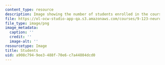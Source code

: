 ```yaml
---
content_type: resource
description: Image showing the number of students enrolled in the course.
file: https://ol-ocw-studio-app-qa.s3.amazonaws.com/courses/9-123-neurotechnology-in-action-fall-2014/a908c7949ee3488f70e6c7a44804dcd0_9-123_stat-students.png
file_type: image/png
image_metadata:
  caption: ''
  credit: ''
  image-alt: ''
resourcetype: Image
title: Students
uid: a908c794-9ee3-488f-70e6-c7a44804dcd0
---
```

